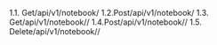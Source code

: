 1.1. Get/api/v1/notebook/
1.2.Post/api/v1/notebook/
1.3. Get/api/v1/notebook/<id>/
1.4.Post/api/v1/notebook/<id>/
1.5. Delete/api/v1/notebook/<id>/

